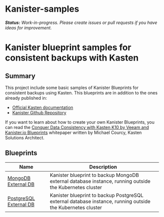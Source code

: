 # Kanister-samples
***Status:** Work-in-progress. Please create issues or pull requests if you have ideas for improvement.*

# **Kanister blueprint samples for consistent backups with Kasten**


## Summary
This project include some basic samples of Kanister Blueprints for consistent backups using Kasten.  This blueprints are in addition to the ones already published in:
* [Official Kasten documentation](https://docs.kasten.io/latest/kanister/testing.html#installing-applications-and-blueprints)
* [Kanister Github Repository](https://github.com/kanisterio/kanister/tree/master/examples)

If you want to learn about how to create your own Kanister Blueprints, you can read the [Conquer Data Consistency with Kasten K10 by Veeam and Kanister.io Blueprints](https://www.kasten.io/kubernetes/resources/how-to-guides/blueprints) whitepaper written by Michael Courcy, Kasten Solutions Architect.

## Blueprints

| Name                    | Description                                                                                                            |
| ----------------------- | ---------------------------------------------------------------------------------------------------------------------- |
| [MongoDB External DB](mongodb-logical-ext/README.md)   | Kanister blueprint to backup MongoDB external database instance, running outside the Kubernetes cluster |
| [PostgreSQL External DB](postgresql-dump-ext/README.md)   | Kanister blueprint to backup PostgreSQL external database instance, running outside the Kubernetes cluster |
